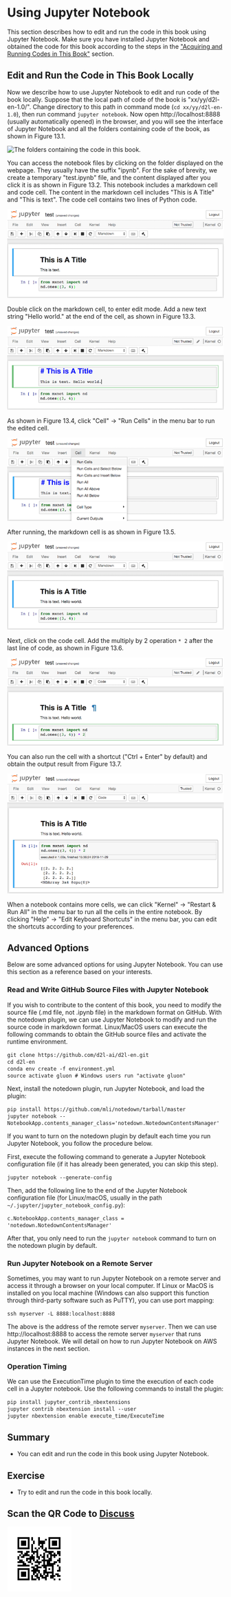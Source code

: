 # Using Jupyter Notebook

This section describes how to edit and run the code in this book using Jupyter Notebook. Make sure you have installed Jupyter Notebook and obtained the code for this book according to the steps in the ["Acquiring and Running Codes in This Book"](../chapter_prerequisite/install.md) section.


## Edit and Run the Code in This Book Locally

Now we describe how to use Jupyter Notebook to edit and run code of the book locally. Suppose that the local path of code of the book is "xx/yy/d2l-en-1.0/". Change directory to this path in command mode (`cd xx/yy/d2l-en-1.0`), then run command `jupyter notebook`. Now open http://localhost:8888 (usually automatically opened) in the browser, and you will see the interface of Jupyter Notebook and all the folders containing code of the book, as shown in Figure 13.1.

![The folders containing the code in this book. ](../img/jupyter00.png)


You can access the notebook files by clicking on the folder displayed on the webpage. They usually have the suffix "ipynb".
For the sake of brevity, we create a temporary "test.ipynb" file, and the content displayed after you click it is as shown in Figure 13.2. This notebook includes a markdown cell and code cell. The content in the markdown cell includes "This is A Title" and "This is text".   The code cell contains two lines of Python code.

![Markdown and code cells in the "text.ipynb" file. ](../img/jupyter01.png)


Double click on the markdown cell, to enter edit mode. Add a new text string "Hello world." at the end of the cell, as shown in Figure 13.3.

![Edit the markdown cell. ](../img/jupyter02.png)


As shown in Figure 13.4, click "Cell" $\rightarrow$ "Run Cells" in the menu bar to run the edited cell.

![Run the cell. ](../img/jupyter03.png)


After running, the markdown cell is as shown in Figure 13.5.

![The markdown cell after editing. ](../img/jupyter04.png)


Next, click on the code cell. Add the multiply by 2 operation `* 2` after the last line of code, as shown in Figure 13.6.

![Edit the code cell. ](../img/jupyter05.png)


You can also run the cell with a shortcut ("Ctrl + Enter" by default) and obtain the output result from Figure 13.7.

![Run the code cell to obtain the output. ](../img/jupyter06.png)


When a notebook contains more cells, we can click "Kernel" $\rightarrow$ "Restart & Run All" in the menu bar to run all the cells in the entire notebook. By clicking "Help" $\rightarrow$ "Edit Keyboard Shortcuts" in the menu bar, you can edit the shortcuts according to your preferences.


## Advanced Options

Below are some advanced options for using Jupyter Notebook. You can use this section as a reference based on your interests.

### Read and Write GitHub Source Files with Jupyter Notebook

If you wish to contribute to the content of this book, you need to modify the source file (.md file, not .ipynb file) in the markdown format on GitHub. With the notedown plugin, we can use Jupyter Notebook to modify and run the source code in markdown format. Linux/MacOS users can execute the following commands to obtain the GitHub source files and activate the runtime environment.

```
git clone https://github.com/d2l-ai/d2l-en.git
cd d2l-en
conda env create -f environment.yml
source activate gluon # Windows users run "activate gluon"
```

Next, install the notedown plugin, run Jupyter Notebook, and load the plugin:

```
pip install https://github.com/mli/notedown/tarball/master
jupyter notebook --NotebookApp.contents_manager_class='notedown.NotedownContentsManager'
```

If you want to turn on the notedown plugin by default each time you run Jupyter Notebook, you follow the procedure below.

First, execute the following command to generate a Jupyter Notebook configuration file (if it has already been generated, you can skip this step).

```
jupyter notebook --generate-config
```

Then, add the following line to the end of the Jupyter Notebook configuration file (for Linux/macOS, usually in the path `~/.jupyter/jupyter_notebook_config.py`):

```
c.NotebookApp.contents_manager_class = 'notedown.NotedownContentsManager'
```

After that, you only need to run the `jupyter notebook` command to turn on the notedown plugin by default.


### Run Jupyter Notebook on a Remote Server

Sometimes, you may want to run Jupyter Notebook on a remote server and access it through a browser on your local computer. If Linux or MacOS is installed on you local machine (Windows can also support this function through third-party software such as PuTTY), you can use port mapping:

```
ssh myserver -L 8888:localhost:8888
```

The above is the address of the remote server `myserver`. Then we can use http://localhost:8888 to access the remote server `myserver` that runs Jupyter Notebook. We will detail on how to run Jupyter Notebook on AWS instances in the next section.

### Operation Timing

We can use the ExecutionTime plugin to time the execution of each code cell in a Jupyter notebook. Use the following commands to install the plugin:

```
pip install jupyter_contrib_nbextensions
jupyter contrib nbextension install --user
jupyter nbextension enable execute_time/ExecuteTime
```

## Summary

* You can edit and run the code in this book using Jupyter Notebook.

## Exercise

* Try to edit and run the code in this book locally.

## Scan the QR Code to [Discuss](https://discuss.mxnet.io/t/2398)

![](../img/qr_jupyter.svg)
